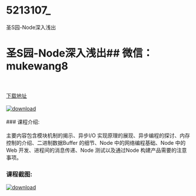 # 5213107_
圣S园-Node深入浅出
# 圣S园-Node深入浅出## 微信：mukewang8
<br/></br>[下载地址](http://www.36tz.cn/article/5213107 "下载地址")
<br/></br>[![download](http://36tz.cn/muke_img/2020_05_2-88-300x204.png "下载地址")](http://www.36tz.cn/article/5213107 "下载地址")
<br/></br>### 课程介绍:<br/></br>主要内容包含模块机制的揭示、异步I/O 实现原理的展现、异步编程的探讨、内存控制的介绍、二进制数据Buffer 的细节、Node 中的网络编程基础、Node 中的Web 开发、进程间的消息传递、Node 测试以及通过Node 构建产品需要的注意事项。

### 课程截图:
[![download](http://36tz.cn/muke_img/2020_05_1-96.png "下载地址")](http://www.36tz.cn/article/5213107 "下载地址")
